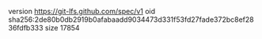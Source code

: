version https://git-lfs.github.com/spec/v1
oid sha256:2de80b0db2919b0afabaadd9034473d331f53fd27fade372bc8ef2836fdfb333
size 17854
